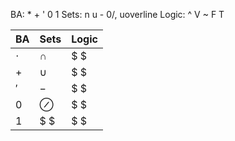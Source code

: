 BA: \* + \' 0 1
Sets: n u - 0/, uoverline
Logic: ^ V ~ F T

| BA | Sets | Logic |
|-|-|-|
| $\cdot$ | $\cap$ | $ $ |
| $+$ | $\cup$ | $ $ |
| $'$ | $-$ | $ $ |
| $0$ | $\oslash$ | $ $ |
| $1$ | $ $ | $ $ |